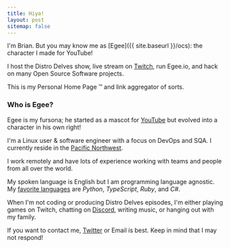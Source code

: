 ```yaml
---
title: Hiya!
layout: post
sitemap: false
---
```


I'm Brian. But you may know me as [Egee]({{ site.baseurl }}/ocs): the character I made for YouTube!

I host the Distro Delves show, live stream on [Twitch](https://www.twitch.tv/egeexyz), run Egee.io, and hack on many Open Source Software projects.

This is my Personal Home Page ™ and link aggregator of sorts.


### Who is Egee?

Egee is my fursona; he started as a mascot for [YouTube](https://www.youtube.com/c/Egeeirl) but evolved into a character in his own right!

I'm a Linux user & software engineer with a focus on DevOps and SQA. I currently reside in the [Pacific Northwest](https://en.wikipedia.org/wiki/Pacific_Northwest).

I work remotely and have lots of experience working with teams and people from all over the world.

My spoken language is English but I am programming language agnostic. My [favorite languages](https://coderstats.net/github/#egee-irl) are <i>Python</i>, <i>TypeScript</i>, <i>Ruby</i>, 
and <i>C#</i>.

When I'm not coding or producing Distro Delves episodes, I'm either playing games on Twitch, chatting on [Discord](https://egee.io/discord/), writing music, or hanging out with my family.

If you want to contact me, [Twitter](https://twitter.com/egee_irl) or Email is best. Keep in mind that I may not respond!
